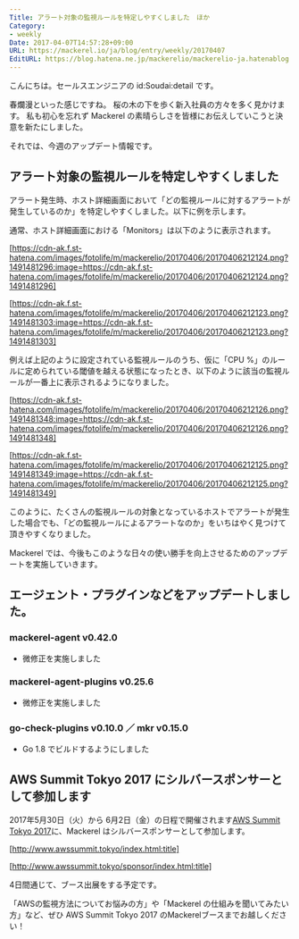 ```yaml
---
Title: アラート対象の監視ルールを特定しやすくしました　ほか
Category:
- weekly
Date: 2017-04-07T14:57:28+09:00
URL: https://mackerel.io/ja/blog/entry/weekly/20170407
EditURL: https://blog.hatena.ne.jp/mackerelio/mackerelio-ja.hatenablog.mackerel.io/atom/entry/10328749687235185390
---
```


こんにちは。セールスエンジニアの id:Soudai:detail です。

春爛漫といった感じですね。
桜の木の下を歩く新入社員の方々を多く見かけます。
私も初心を忘れず Mackerel の素晴らしさを皆様にお伝えしていこうと決意を新たにしました。



それでは、今週のアップデート情報です。


## アラート対象の監視ルールを特定しやすくしました

アラート発生時、ホスト詳細画面において「どの監視ルールに対するアラートが発生しているのか」を特定しやすくしました。以下に例を示します。

通常、ホスト詳細画面における「Monitors」は以下のように表示されます。




[https://cdn-ak.f.st-hatena.com/images/fotolife/m/mackerelio/20170406/20170406212124.png?1491481296:image=https://cdn-ak.f.st-hatena.com/images/fotolife/m/mackerelio/20170406/20170406212124.png?1491481296]





[https://cdn-ak.f.st-hatena.com/images/fotolife/m/mackerelio/20170406/20170406212123.png?1491481303:image=https://cdn-ak.f.st-hatena.com/images/fotolife/m/mackerelio/20170406/20170406212123.png?1491481303]




例えば上記のように設定されている監視ルールのうち、仮に「CPU %」のルールに定められている閾値を越える状態になったとき、以下のように該当の監視ルールが一番上に表示されるようになりました。




[https://cdn-ak.f.st-hatena.com/images/fotolife/m/mackerelio/20170406/20170406212126.png?1491481348:image=https://cdn-ak.f.st-hatena.com/images/fotolife/m/mackerelio/20170406/20170406212126.png?1491481348]





[https://cdn-ak.f.st-hatena.com/images/fotolife/m/mackerelio/20170406/20170406212125.png?1491481349:image=https://cdn-ak.f.st-hatena.com/images/fotolife/m/mackerelio/20170406/20170406212125.png?1491481349]





このように、たくさんの監視ルールの対象となっているホストでアラートが発生した場合でも、「どの監視ルールによるアラートなのか」をいちはやく見つけて頂きやすくなりました。

Mackerel では、今後もこのような日々の使い勝手を向上させるためのアップデートを実施していきます。


## エージェント・プラグインなどをアップデートしました。
### mackerel-agent v0.42.0
- 微修正を実施しました

### mackerel-agent-plugins v0.25.6
- 微修正を実施しました

### go-check-plugins v0.10.0 ／ mkr v0.15.0
- Go 1.8 でビルドするようにしました


## AWS Summit Tokyo 2017 にシルバースポンサーとして参加します
2017年5月30日（火）から 6月2日（金）の日程で開催されます[AWS Summit Tokyo 2017](http://www.awssummit.tokyo/index.html)に、Mackerel はシルバースポンサーとして参加します。


[http://www.awssummit.tokyo/index.html:title]



[http://www.awssummit.tokyo/sponsor/index.html:title]




4日間通じて、ブース出展をする予定です。


「AWSの監視方法についてお悩みの方」や「Mackerel の仕組みを聞いてみたい方」など、ぜひ AWS Summit Tokyo 2017 のMackerelブースまでお越しください！

